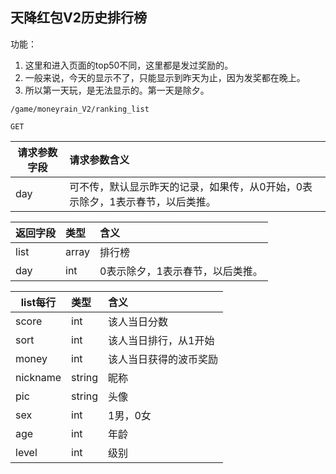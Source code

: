 
## 天降红包V2历史排行榜

功能：

1. 这里和进入页面的top50不同，这里都是发过奖励的。    
1. 一般来说，今天的显示不了，只能显示到昨天为止，因为发奖都在晚上。
1. 所以第一天玩，是无法显示的。第一天是除夕。  

~~~
/game/moneyrain_V2/ranking_list
~~~
~~~
GET
~~~

| 请求参数字段        | 请求参数含义  |
| -------- |:------|
|day|可不传，默认显示昨天的记录，如果传，从0开始，0表示除夕，1表示春节，以后类推。  |



| 返回字段        | 类型 |含义  |
| -------- |:------|:------|
| list     | array |排行榜  |
| day     | int |0表示除夕，1表示春节，以后类推。  |

| list每行        | 类型 |含义  |
| -------- |:------|:------|
| score     | int |该人当日分数  |
|sort     | int |该人当日排行，从1开始  |
| money     | int |该人当日获得的波币奖励  |
| nickname     | string |昵称  |
| pic     | string |头像  |
| sex     | int |1男，0女  |
| age     | int |年龄  |
| level     | int |级别  |


